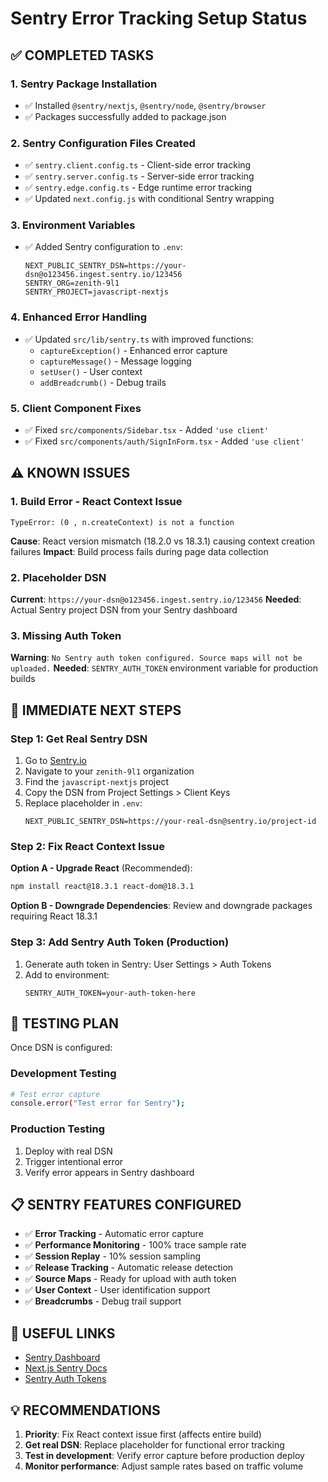# Sentry Error Tracking Setup Status

## ✅ COMPLETED TASKS

### 1. **Sentry Package Installation**
- ✅ Installed `@sentry/nextjs`, `@sentry/node`, `@sentry/browser`
- ✅ Packages successfully added to package.json

### 2. **Sentry Configuration Files Created**
- ✅ `sentry.client.config.ts` - Client-side error tracking
- ✅ `sentry.server.config.ts` - Server-side error tracking  
- ✅ `sentry.edge.config.ts` - Edge runtime error tracking
- ✅ Updated `next.config.js` with conditional Sentry wrapping

### 3. **Environment Variables**
- ✅ Added Sentry configuration to `.env`:
  ```env
  NEXT_PUBLIC_SENTRY_DSN=https://your-dsn@o123456.ingest.sentry.io/123456
  SENTRY_ORG=zenith-9l1
  SENTRY_PROJECT=javascript-nextjs
  ```

### 4. **Enhanced Error Handling**
- ✅ Updated `src/lib/sentry.ts` with improved functions:
  - `captureException()` - Enhanced error capture
  - `captureMessage()` - Message logging
  - `setUser()` - User context
  - `addBreadcrumb()` - Debug trails

### 5. **Client Component Fixes**
- ✅ Fixed `src/components/Sidebar.tsx` - Added `'use client'`
- ✅ Fixed `src/components/auth/SignInForm.tsx` - Added `'use client'`

## ⚠️ KNOWN ISSUES

### 1. **Build Error - React Context Issue**
```
TypeError: (0 , n.createContext) is not a function
```
**Cause**: React version mismatch (18.2.0 vs 18.3.1) causing context creation failures
**Impact**: Build process fails during page data collection

### 2. **Placeholder DSN**
**Current**: `https://your-dsn@o123456.ingest.sentry.io/123456`
**Needed**: Actual Sentry project DSN from your Sentry dashboard

### 3. **Missing Auth Token**
**Warning**: `No Sentry auth token configured. Source maps will not be uploaded.`
**Needed**: `SENTRY_AUTH_TOKEN` environment variable for production builds

## 🔧 IMMEDIATE NEXT STEPS

### Step 1: Get Real Sentry DSN
1. Go to [Sentry.io](https://sentry.io)
2. Navigate to your `zenith-9l1` organization
3. Find the `javascript-nextjs` project
4. Copy the DSN from Project Settings > Client Keys
5. Replace placeholder in `.env`:
   ```env
   NEXT_PUBLIC_SENTRY_DSN=https://your-real-dsn@sentry.io/project-id
   ```

### Step 2: Fix React Context Issue
**Option A - Upgrade React** (Recommended):
```bash
npm install react@18.3.1 react-dom@18.3.1
```

**Option B - Downgrade Dependencies**:
Review and downgrade packages requiring React 18.3.1

### Step 3: Add Sentry Auth Token (Production)
1. Generate auth token in Sentry: User Settings > Auth Tokens
2. Add to environment:
   ```env
   SENTRY_AUTH_TOKEN=your-auth-token-here
   ```

## 🎯 TESTING PLAN

Once DSN is configured:

### Development Testing
```bash
# Test error capture
console.error("Test error for Sentry");
```

### Production Testing
1. Deploy with real DSN
2. Trigger intentional error
3. Verify error appears in Sentry dashboard

## 📋 SENTRY FEATURES CONFIGURED

- ✅ **Error Tracking** - Automatic error capture
- ✅ **Performance Monitoring** - 100% trace sample rate
- ✅ **Session Replay** - 10% session sampling
- ✅ **Release Tracking** - Automatic release detection
- ✅ **Source Maps** - Ready for upload with auth token
- ✅ **User Context** - User identification support
- ✅ **Breadcrumbs** - Debug trail support

## 🔗 USEFUL LINKS

- [Sentry Dashboard](https://sentry.io/organizations/zenith-9l1/)
- [Next.js Sentry Docs](https://docs.sentry.io/platforms/javascript/guides/nextjs/)
- [Sentry Auth Tokens](https://docs.sentry.io/api/auth/)

## 💡 RECOMMENDATIONS

1. **Priority**: Fix React context issue first (affects entire build)
2. **Get real DSN**: Replace placeholder for functional error tracking
3. **Test in development**: Verify error capture before production deploy
4. **Monitor performance**: Adjust sample rates based on traffic volume